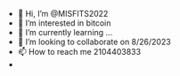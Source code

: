 - 👋 Hi, I’m @MISFITS2022
- 👀 I’m interested in bitcoin 
- 🌱 I’m currently learning ...
- 💞️ I’m looking to collaborate on 8/26/2023 
- 📫 How to reach me 2104403833
- 

<!---
MISFITS2022/MISFITS2022 is a ✨ special ✨ repository because its `README.md` (this file) appears on your GitHub profile.
You can click the Preview link to take a look at your changes.
--->
        
